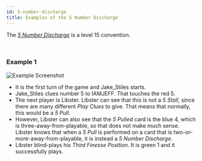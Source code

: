 ```yaml
---
id: 5-number-discharge
title: Examples of the 5 Number Discharge
---
```


The *[5 Number Discharge](level-15.md#5-number-discharge-5nd)* is a level 15 convention.

<br />

### Example 1

![Example Screenshot](/img/examples/5-number-discharge.png)

- It is the first turn of the game and Jake_Stiles starts.
- Jake_Stiles clues number 5 to IAMJEFF. That touches the red 5.
- The next player is Libster. Libster can see that this is not a *5 Stall*, since there are many different *Play Clues* to give. That means that normally, this would be a *5 Pull*.
- However, Libster can also see that the *5 Pulled* card is the blue 4, which is three-away-from-playable, so that does not make much sense. Libster knows that when a *5 Pull* is performed on a card that is two-or-more-away-from-playable, it is instead a *5 Number Discharge*.
- Libster blind-plays his *Third Finesse Position*. It is green 1 and it successfully plays.
